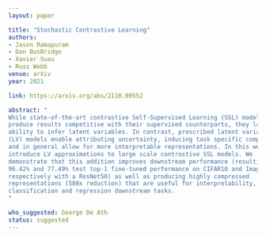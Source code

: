 ```yaml
---
layout: paper

title: "Stochastic Contrastive Learning"
authors:
- Jason Ramapuram
- Dan BusBridge
- Xavier Suau
- Russ Webb
venue: arXiv
year: 2021

link: https://arxiv.org/abs/2110.00552

abstract: "
While state-of-the-art contrastive Self-Supervised Learning (SSL) models
produce results competitive with their supervised counterparts, they lack the
ability to infer latent variables. In contrast, prescribed latent variable
(LV) models enable attributing uncertainty, inducing task specific compression,
and in general allow for more interpretable representations. In this work, we
introduce LV approximations to large scale contrastive SSL models. We
demonstrate that this addition improves downstream performance (resulting in
96.42% and 77.49% test top-1 fine-tuned performance on CIFAR10 and ImageNet
respectively with a ResNet50) as well as producing highly compressed
representations (588x reduction) that are useful for interpretability,
classification and regression downstream tasks.
"

who_suggested: George De Ath
status: suggested
---
```

